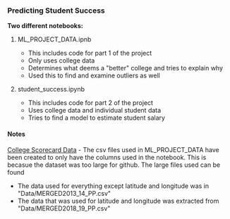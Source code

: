 ### Predicting Student Success
**Two different notebooks:**
1. ML_PROJECT_DATA.ipnb
    - This includes code for part 1 of the project
    - Only uses college data
    - Determines what deems a "better" college and tries to explain why
    - Used this to find and examine outliers as well

2. student_success.ipynb
    - This includes code for part 2 of the project
    - Uses college data and individual student data
    - Tries to find a model to estimate student salary

#### Notes
[College Scorecard Data](http://https://collegescorecard.ed.gov/data/ "College Scorecard Data")    - The csv files used in ML_PROJECT_DATA have been created to only have the columns used in the notebook. This is becasue the dataset was too large for github. The large files used can be found 
- The data used for everything except latitude and longitude was in  "Data/MERGED2013_14_PP.csv"
- The data that was used for latitude and longitude was extracted from "Data/MERGED2018_19_PP.csv"
